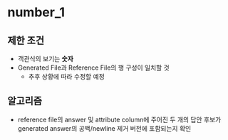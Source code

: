 # number_1

## 제한 조건
* 객관식의 보기는 **숫자**
* Generated File과 Reference File의 행 구성이 일치할 것
    * 추후 상황에 따라 수정할 예정

## 알고리즘
* reference file의 answer 및 attribute column에 주어진 두 개의 답안 후보가 generated answer의 공백/newline 제거 버전에 포함되는지 확인